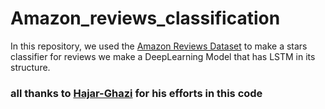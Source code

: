 # Amazon_reviews_classification
In this repository, we used the [Amazon Reviews Dataset](https://www.kaggle.com/datasets/bittlingmayer/amazonreviews) to make a stars classifier for reviews
we make a DeepLearning Model that has LSTM in its structure.


### all thanks to [Hajar-Ghazi](https://github.com/Hajar-Ghazi) for his efforts in this code
